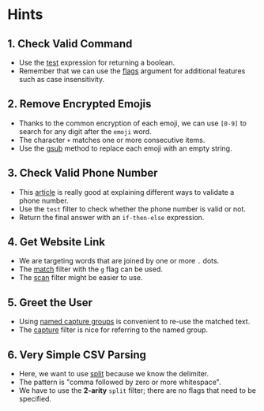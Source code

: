 # Hints

## 1. Check Valid Command

- Use the [test][regex-test] expression for returning a boolean.
- Remember that we can use the [flags][flags] argument for additional features such as case insensitivity.

## 2. Remove Encrypted Emojis

- Thanks to the common encryption of each emoji, we can use `[0-9]` to search for any digit after the `emoji` word.
- The character `+` matches one or more consecutive items.
- Use the [gsub][regex-gsub] method to replace each emoji with an empty string.

## 3. Check Valid Phone Number

- This [article][phone-validation] is really good at explaining different ways to validate a phone number.
- Use the `test` filter to check whether the phone number is valid or not.
- Return the final answer with an `if-then-else` expression.

## 4. Get Website Link

- We are targeting words that are joined by one or more `.` dots.
- The [match][regex-match] filter with the `g` flag can be used.
- The [scan][regex-scan] filter might be easier to use.

## 5. Greet the User

- Using [named capture groups][named-capture] is convenient to re-use the matched text.
- The [capture][regex-capture] filter is nice for referring to the named group.

## 6. Very Simple CSV Parsing

- Here, we want to use [split][regex-split] because we know the delimiter.
- The pattern is "comma followed by zero or more whitespace".
- We have to use the **2-arity** `split` filter; there are no flags that need to be specified.

[flags]: https://jqlang.github.io/jq/manual/v1.6/#RegularexpressionsPCRE
[regex-test]: https://jqlang.github.io/jq/manual/v1.6/#test(val),test(regex;flags)
[regex-gsub]: https://jqlang.github.io/jq/manual/v1.6/#gsub(regex;string),gsub(regex;string;flags)
[regex-match]: https://jqlang.github.io/jq/manual/v1.6/#match(val),match(regex;flags)
[regex-scan]: https://jqlang.github.io/jq/manual/v1.6/#scan(regex),scan(regex;flags)
[regex-split]: https://jqlang.github.io/jq/manual/v1.6/#split(regex;flags)
[regex-capture]: https://jqlang.github.io/jq/manual/v1.6/#capture(val),capture(regex;flags)
[named-capture]: https://riptutorial.com/regex/example/2479/named-capture-groups
[phone-validation]: https://www.w3resource.com/javascript/form/phone-no-validation.php
